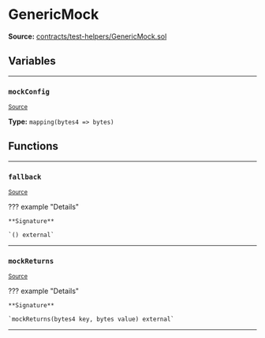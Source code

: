 # GenericMock

**Source:** [contracts/test-helpers/GenericMock.sol](https://github.com/Synthetixio/synthetix/tree/develop/contracts/test-helpers/GenericMock.sol)

## Variables

---

### `mockConfig`
<sub>[Source](https://github.com/Synthetixio/synthetix/tree/develop/contracts/test-helpers/GenericMock.sol#L7)</sub>

**Type:** `mapping(bytes4 => bytes)`

## Functions

---

### `fallback`
<sub>[Source](https://github.com/Synthetixio/synthetix/tree/develop/contracts/test-helpers/GenericMock.sol#L10)</sub>

??? example "Details"

    **Signature**

    `() external`

---

### `mockReturns`
<sub>[Source](https://github.com/Synthetixio/synthetix/tree/develop/contracts/test-helpers/GenericMock.sol#L17)</sub>

??? example "Details"

    **Signature**

    `mockReturns(bytes4 key, bytes value) external`

---

